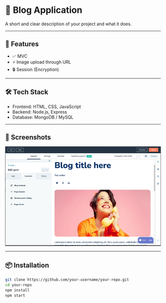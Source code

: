# 📘 Blog Application

A short and clear description of your project and what it does.

---


## 🚀 Features

- ✅ MVC 
- ⚡ Image upload through URL
- 🔒 Session (Encryption)

---

## 🛠️ Tech Stack

- Frontend: HTML, CSS, JavaScript
- Backend: Node.js, Express
- Database: MongoDB / MySQL

---

## 📸 Screenshots

![Screenshot](image.png)

---

## 📦 Installation

```bash
git clone https://github.com/your-username/your-repo.git
cd your-repo
npm install
npm start